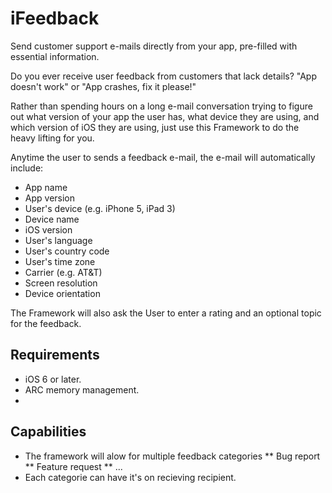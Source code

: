 iFeedback
=========

Send customer support e-mails directly from your app, pre-filled with essential information. 

Do you ever receive user feedback from customers that lack details? "App doesn't work" or "App crashes, fix it please!"

Rather than spending hours on a long e-mail conversation trying to figure out what version of your app the user has, what device they are using, and which version of iOS they are using, just use this Framework to do the heavy lifting for you.

Anytime the user to sends a feedback e-mail, the e-mail will automatically include:

* App name
* App version
* User's device (e.g. iPhone 5, iPad 3)
* Device name
* iOS version
* User's language
* User's country code
* User's time zone
* Carrier (e.g. AT&T)
* Screen resolution
* Device orientation

The Framework will also ask the User to enter a rating and an optional topic for the feedback.

## Requirements

* iOS 6 or later.
* ARC memory management.
* 

## Capabilities
* The framework will alow for multiple feedback categories
** Bug report
** Feature request
** ...
* Each categorie can have it's on recieving recipient.
